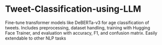 # Tweet-Classification-using-LLM
Fine-tune transformer models like DeBERTa-v3 for age classification of tweets. Includes preprocessing, dataset handling, training with Hugging Face Trainer, and evaluation with accuracy, F1, and confusion matrix. Easily extendable to other NLP tasks
